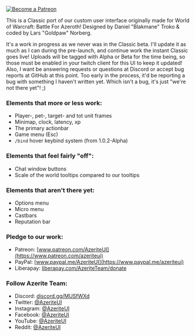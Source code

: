 [ ![Become a Patreon](http://azeriteui.com/img/social-media-buttons-patreon-small.jpg) ](https://www.patreon.com/AzeriteUI) 

This is a Classic port of our custom user interface originally made for World of Warcraft: Battle For Azeroth! Designed by Daniel "Blakmane" Troko & coded by Lars "Goldpaw" Norberg. 

It's a work in progress as we never was in the Classic beta. I'll update it as much as I can during the pre-launch, and continue work the instant Classic goes live! Uploads will be tagged with Alpha or Beta for the time being, so those must be enabled in your twitch client for this UI to keep it updated! Also, I want be answering requests or questions at Discord or accept bug reports at GitHub at this point. Too early in the process, it'd be reporting a bug with something I haven't written yet. Which isn't a bug, it's just "we're not there yet"! ;) 

### **Elements that more or less work:**  
* Player-, pet-, target- and tot unit frames
* Minimap, clock, latency, xp
* The primary actionbar
* Game menu (Esc)
* `/bind` hover keybind system (from 1.0.2-Alpha)

### **Elements that feel fairly "off":**  
* Chat window buttons
* Scale of the world tooltips compared to our tooltips

### **Elements that aren't there yet:**  
* Options menu
* Micro menu
* Castbars
* Reputation bar

### **Pledge to our work:**  
* Patreon: [www.patreon.com/AzeriteUI](https://www.patreon.com/azeriteui)  
* PayPal: [www.paypal.me/AzeriteUI](https://www.paypal.me/azeriteui)  
* Liberapay: [liberapay.com/AzeriteTeam/donate](https://liberapay.com/AzeriteTeam/donate)

### **Follow Azerite Team:**  
* Discord: [discord.gg/MUSfWXd](https://discord.gg/MUSfWXd)  
* Twitter: [@AzeriteUI](https://twitter.com/azeriteui)  
* Instagram: [@AzeriteUI](https://instagram.com/azeriteui/)  
* Facebook: [@AzeriteUI](https://www.facebook.com/azeriteui/)  
* YouTube: [@AzeriteUI](https://www.youtube.com/azeriteui)  
* Reddit: [@AzeriteUI](https://www.reddit.com/r/azeriteui/)  
